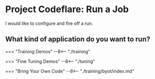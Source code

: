 # Project Codeflare: Run a Job

I would like to configure and fire off a run.

## What kind of application do you want to run?

=== "Training Demos"
    --8<-- "./training"

=== "Fine Tuning Demos"
    --8<-- "./tuning"

=== "Bring Your Own Code"
    --8<-- "./training/byot/index.md"
